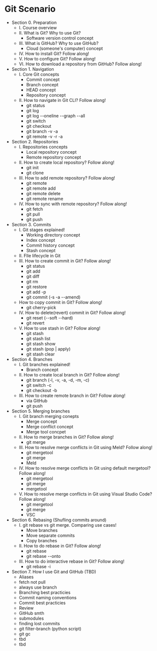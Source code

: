 # Git Scenario
- Section 0. Preparation
	- I. Course overview
	- II. What is Git? Why to use Git?
		- Software version control concept
	- III. What is GitHub? Why to use GitHub?
		- Cloud (someone's computer) concept
	- IV. How to install Git? Follow along!
	- V. How to configure Git? Follow along!
	- VI. How to download a repository from GitHub? Follow along!
- Section 1. Navigation
	- I. Core Git concepts
		- Commit concept
		- Branch concept
		- HEAD concept
		- Repository concept
	- II. How to navigate in Git CLI? Follow along!
		- git status
		- git log
		- git log --oneline --graph --all
		- git switch
		- git checkout
		- git branch -v -a
		- git remote -v -r -a
- Section 2. Repositories
	- I. Repositories concepts
		- Local repository concept
		- Remote repository concept
	- II. How to create local repository? Follow along!
		- git init
		- git clone
	- III. How to add remote repository? Follow along!
		- git remote
		- git remote add
		- git remote delete
		- git remote rename
	- IV. How to sync with remote repository? Follow along!
		- git fetch
		- git pull
		- git push
- Section 3. Commits
	- I. Git stages explained!
		- Working directory concept
		- Index concept
		- Commit history concept
		- Stash concept
	- II. FIle lifecycle in Git
	- III. How to create commit in Git? Follow along!
		- git status
		- git add
		- git diff
		- git rm
		- git restore
		- git add -p
		- git commit (-s -a --amend)
	- How to copy commit in Git? Follow along!
		- git cherry-pick
	- IV. How to delete(revert) commit in Git? Follow along!
		- git reset (--soft --hard)
		- git revert
	- V. How to use stash in Git? Follow along!
		- git stash
	    - git stash list
	    - git stash show
	    - git stash (pop | apply)
	    - git stash clear
- Section 4. Branches
	- I. Git branches explained!
		- Branch concept
	- II. How to create local branch in Git? Follow along!
		- git branch (-l, -v, -a, -d, -m, -c)
		- git switch -c
		- git checkout -b
	- III. How to create remote branch in Git? Follow along!
		- via GitHub
		- git push
- Section 5. Merging branches
	- I. Git branch merging conepts
		- Merge concept
		- Merge conflict concept
		- Merge tool concpet
	- II. How to merge branches in Git? Follow along!
		- git merge
	- III. How to resolve merge conflicts in Git using Meld? Follow along!
		- git mergetool
		- git merge
		- Meld
	- IV. How to resolve merge conflicts in Git using default mergetool? Follow along!
		- git mergetool
		- git merge
		- mergetool
	- V. How to resolve merge conflicts in Git using Visual Studio Code? Follow along!
		- git mergetool
		- git merge
		- VSC
- Section 6. Rebasing (Shufling commits around)
	- I. git rebase vs git merge. Comparing use cases!
		- Move branches
		- Move separate commits
		- Copy branches
	- II. How to do rebase in Git? Follow along!
		- git rebase
		- git rebase --onto
	- III. How to do interactive rebase in Git? Follow along!
		- git rebase -i
- Section 7. How I use Git and GitHub (TBD)
	- Aliases
	- fetch not pull
	- always use branch
	- Branching best practicies
	- Commit naming conventions
	- Commit best practicies
	- Review
	- GitHub smth
	- submodules
	- finding lost commits
	- git filter-branch (python script)
	- git gc
	- tbd
	- tbd